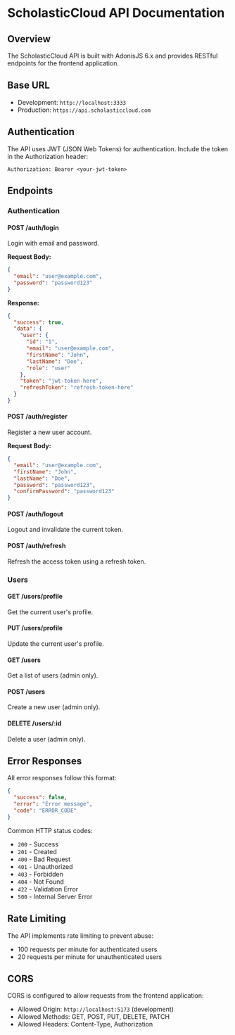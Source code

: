 # ScholasticCloud API Documentation

## Overview

The ScholasticCloud API is built with AdonisJS 6.x and provides RESTful endpoints for the frontend application.

## Base URL

- Development: `http://localhost:3333`
- Production: `https://api.scholasticcloud.com`

## Authentication

The API uses JWT (JSON Web Tokens) for authentication. Include the token in the Authorization header:

```
Authorization: Bearer <your-jwt-token>
```

## Endpoints

### Authentication

#### POST /auth/login
Login with email and password.

**Request Body:**
```json
{
  "email": "user@example.com",
  "password": "password123"
}
```

**Response:**
```json
{
  "success": true,
  "data": {
    "user": {
      "id": "1",
      "email": "user@example.com",
      "firstName": "John",
      "lastName": "Doe",
      "role": "user"
    },
    "token": "jwt-token-here",
    "refreshToken": "refresh-token-here"
  }
}
```

#### POST /auth/register
Register a new user account.

**Request Body:**
```json
{
  "email": "user@example.com",
  "firstName": "John",
  "lastName": "Doe",
  "password": "password123",
  "confirmPassword": "password123"
}
```

#### POST /auth/logout
Logout and invalidate the current token.

#### POST /auth/refresh
Refresh the access token using a refresh token.

### Users

#### GET /users/profile
Get the current user's profile.

#### PUT /users/profile
Update the current user's profile.

#### GET /users
Get a list of users (admin only).

#### POST /users
Create a new user (admin only).

#### DELETE /users/:id
Delete a user (admin only).

## Error Responses

All error responses follow this format:

```json
{
  "success": false,
  "error": "Error message",
  "code": "ERROR_CODE"
}
```

Common HTTP status codes:
- `200` - Success
- `201` - Created
- `400` - Bad Request
- `401` - Unauthorized
- `403` - Forbidden
- `404` - Not Found
- `422` - Validation Error
- `500` - Internal Server Error

## Rate Limiting

The API implements rate limiting to prevent abuse:
- 100 requests per minute for authenticated users
- 20 requests per minute for unauthenticated users

## CORS

CORS is configured to allow requests from the frontend application:
- Allowed Origin: `http://localhost:5173` (development)
- Allowed Methods: GET, POST, PUT, DELETE, PATCH
- Allowed Headers: Content-Type, Authorization 
